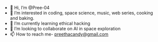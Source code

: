 - 👋 Hi, I’m @Pree-04
- 👀 I’m interested in coding, space science, music, web series, cooking and baking.
- 🌱 I’m currently learning ethical hacking
- 💞️ I’m looking to collaborate on AI in space exploration 
- 📫 How to reach me- preethacandy@gmail.com

<!---
Pree-04/Pree-04 is a ✨ special ✨ repository because its `README.md` (this file) appears on your GitHub profile.
You can click the Preview link to take a look at your changes.
--->
